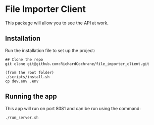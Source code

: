 # File Importer Client

This package will allow you to see the API at work.


## Installation

Run the installation file to set up the project:

    ## Clone the repo
    git clone git@github.com:RichardCochrane/file_importer_client.git

    (from the root folder)
    ./scripts/install.sh
    cp dev.env .env


## Running the app

This app will run on port 8081 and can be run using the command:

    ./run_server.sh
